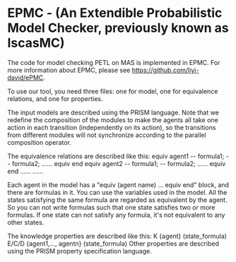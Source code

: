 # EPMC - (An Extendible Probabilistic Model Checker, previously known as IscasMC)

The code for model checking PETL on MAS is implemented in EPMC. For more information about EPMC, please see https://github.com/liyi-david/ePMC.

To use our tool, you need three files: one for model, one for equivalence relations, and one for properties.

The input models are described using the PRISM language. Note that we redefine the composition of the modules to make the agents all take one action in each transition (independently on its action), so the transitions from different modules will not synchronize according to the parallel composition operator.

The equivalence relations are described like this:
equiv agent1
-- formula1;
-- formula2;
......
equiv end
equiv agent2
-- formula1;
-- formula2;
......
equiv end
......
......

Each agent in the model has a "equiv (agent name) ... equiv end" block, and there are formulas in it. You can use the variables used in the model. All the states satisfying the same formula are regarded as equivalent by the agent. So you can not write formulas such that one state satisfies two or more formulas. If one state can not satisfy any formula, it's not equivalent to any other states.

The knowledge properties are described like this:
K {agent}  (state_formula)
E/C/D {agent1,..., agentn}  (state_formula)
Other properties are described using the PRISM property specification language.

